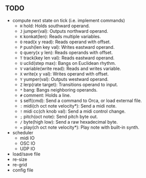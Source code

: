 ## TODO

* compute next state on tick (i.e. implement commands)
  - `H` hold: Holds southward operand.
  - `J` jumper(val): Outputs northward operand.
  - `K` konkat(len): Reads multiple variables.
  - `O` read(x y read): Reads operand with offset.
  - `P` push(len key val): Writes eastward operand.
  - `Q` query(x y len): Reads operands with offset.
  - `T` track(key len val): Reads eastward operand.
  - `U` uclid(step max): Bangs on Euclidean rhythm.
  - `V` variable(write read): Reads and writes variable.
  - `X` write(x y val): Writes operand with offset.
  - `Y` yumper(val): Outputs westward operand.
  - `Z` lerp(rate target): Transitions operand to input.
  - `*` bang: Bangs neighboring operands.
  - `#` comment: Holds a line.
  - `$` self(cmd): Send a command to Orca, or load external file.
  - `:` midi(ch oct note velocity*): Send a midi note.
  - `!` midi cc(ch knob val): Send a midi control change.
  - `;` pitch(oct note): Send pitch byte out.
  - `/` byte(high low): Send a raw hexadecimal byte.
  - `=` play(ch oct note velocity*): Play note with built-in synth.
* scheduler
  - midi IO
  - OSC IO
  - UDP IO
* load/save file
* re-size
* re-grid
* config file
